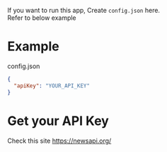 If you want to run this app, Create `config.json` here.  
Refer to below example

# Example

config.json

```json
{
  "apiKey": "YOUR_API_KEY"
}
```

# Get your API Key

Check this site https://newsapi.org/
